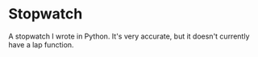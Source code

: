 # Stopwatch

A stopwatch I wrote in Python. It's very accurate, but it doesn't currently have a lap function.
